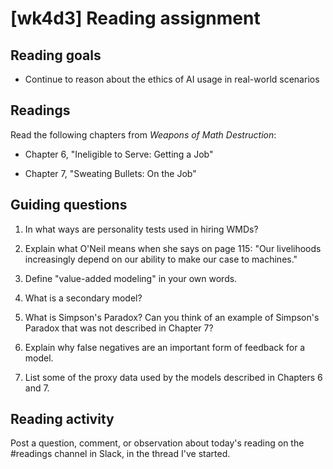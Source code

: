 # [wk4d3] Reading assignment

## Reading goals

- Continue to reason about the ethics of AI usage in real-world scenarios


## Readings

Read the following chapters from _Weapons of Math Destruction_:

- Chapter 6, "Ineligible to Serve: Getting a Job"

- Chapter 7, "Sweating Bullets: On the Job"


## Guiding questions

1. In what ways are personality tests used in hiring WMDs?

2. Explain what O'Neil means when she says on page 115: "Our livelihoods increasingly depend on our ability to make our case to machines."

3. Define "value-added modeling" in your own words.

4. What is a secondary model?

5. What is Simpson's Paradox? Can you think of an example of Simpson's Paradox that was not described in Chapter 7?

6. Explain why false negatives are an important form of feedback for a model.

7. List some of the proxy data used by the models described in Chapters 6 and 7. 


## Reading activity

Post a question, comment, or observation about today's reading on the #readings channel in Slack, in the thread I've started.



